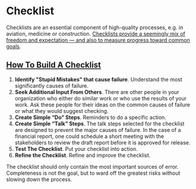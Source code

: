 # Checklist

Checklists are an essential component of high-quality processes, e.g. in aviation, medicine or construction. [Checklists provide a seemingly mix of freedom and expectation — and also to measure progress toward common goals](https://emilie.substack.com/p/the-swim-class-checklist).

## [How To Build A Checklist](http://projectmanagementhacks.com/how-to-build-a-checklist/)

1. **Identify "Stupid Mistakes" that cause failure**.  Understand the most significantly causes of failure.
2. **Seek Additional Input From Others**. There are other people in your organization who either do similar work or who use the results of your work. Ask these people for their ideas on the common causes of failure or what they would suggest checking.
3. **Create Simple “Do” Steps**. Reminders to do a specific action.
4. **Create Simple “Talk” Steps**. The talk steps selected for the checklist are designed to prevent the major causes of failure. In the case of a financial report, one could schedule a short meeting with the stakeholders to review the draft report before it is approved for release.
5. **Test The Checklist**. Put your checklist into action.
6. **Refine the Checklist**. Refine and improve the checklist.

The checklist should only contain the most important sources of error. Completeness is not the goal, but to ward off the greatest risks without slowing down the process.
